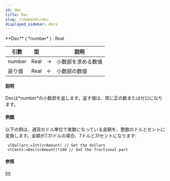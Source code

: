 ```yaml
---
id: dec
title: Dec
slug: /commands/dec
displayed_sidebar: docs
---
```


<!--REF #_command_.Dec.Syntax-->**Dec** ( *number* ) : Real<!-- END REF-->
<!--REF #_command_.Dec.Params-->
| 引数 | 型 |  | 説明 |
| --- | --- | --- | --- |
| number | Real | &#8594;  | 小数部を求める数値 |
| 戻り値 | Real | &#8592; | 小数部の数値 |

<!-- END REF-->

#### 説明 

<!--REF #_command_.Dec.Summary-->Decは*number*の小数部を返します。<!-- END REF-->返す値は、常に正の数またはゼロになります。 

#### 例題 

以下の例は、通貨のドル単位で実数になっている金額を、整数のドルとセントに変換します。金額が7.31ドルの場合、7ドルと31セントになります:

```4d
 vlDollars:=Int(vrAmount) // Get the dollars
 vlCents:=Dec(vrAmount)*100 // Get the fractional part
```

#### 参照 

[Int](int.md)  